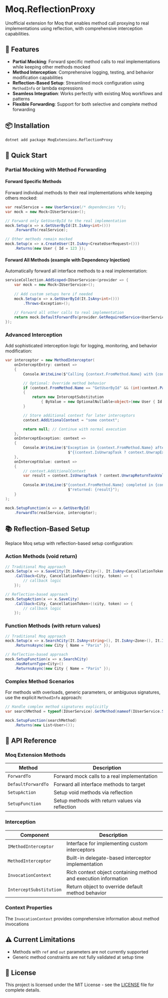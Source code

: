 # Moq.ReflectionProxy

Unofficial extension for Moq that enables method call proxying to real implementations using reflection, with comprehensive interception capabilities.

## 🚀 Features

- **Partial Mocking**: Forward specific method calls to real implementations while keeping other methods mocked
- **Method Interception**: Comprehensive logging, testing, and behavior modification capabilities
- **Reflection-Based Setup**: Streamlined mock configuration using `MethodInfo` or lambda expressions
- **Seamless Integration**: Works perfectly with existing Moq workflows and patterns
- **Flexible Forwarding**: Support for both selective and complete method forwarding

## 📦 Installation

```bash
dotnet add package MoqExtensions.ReflectionProxy
```

## 🔧 Quick Start

### Partial Mocking with Method Forwarding

#### Forward Specific Methods

Forward individual methods to their real implementations while keeping others mocked:

```csharp
var realService = new UserService(/* dependencies */);
var mock = new Mock<IUserService>();

// Forward only GetUserById to the real implementation
mock.Setup(x => x.GetUserById(It.IsAny<int>()))
    .ForwardTo(realService);

// Other methods remain mocked
mock.Setup(x => x.CreateUser(It.IsAny<CreateUserRequest>()))
    .Returns(new User { Id = 123 });
```

#### Forward All Methods (example with Dependency Injection)

Automatically forward all interface methods to a real implementation:

```csharp
serviceCollection.AddScoped<IUserService>(provider => {
    var mock = new Mock<IUserService>();
    
    // Add custom setups here if needed
    mock.Setup(x => x.GetUserById(It.IsAny<int>()))
        .Throws<Exception>();
    
    // Forward all other calls to real implementation
    return mock.DefaultForwardTo(provider.GetRequiredService<UserService>()).Object;
});
```

### Advanced Interception

Add sophisticated interception logic for logging, monitoring, and behavior modification:

```csharp
var interceptor = new MethodInterceptor(
    onInterceptEntry: context =>
    {
        Console.WriteLine($"Calling {context.FromMethod.Name} with {context.ParameterValues.Count} arguments");

        // Optional: Override method behavior
        if (context.FromMethod.Name == "GetUserById" && (int)context.ParameterValues[0]! == 42)
        {
            return new InterceptSubstitution
                { ByValue = new OptionalNullable<object>(new User { Id = 42, Name = "ReplacedUser" }) };
        }

        // Store additional context for later interceptors
        context.AdditionalContext = "some context";

        return null; // Continue with normal execution
    },
    onInterceptException: context =>
    {
        Console.WriteLine($"Exception in {context.FromMethod.Name} after {context.GetElapsedTime()}ms: " +
                            $"{(context.IsUnwrapTask ? context.UnwrapException! : context.Exception!).Message}");
    },
    onInterceptValue: context =>
    {
        // context.AdditionalContext
        var result = context.IsUnwrapTask ? context.UnwrapReturnTaskValue : context.ReturnValue.Value;
        
        Console.WriteLine($"{context.FromMethod.Name} completed in {context.GetElapsedTime()}ms, " +
                            $"returned: {result}");
    }
);

mock.SetupFunction(x => x.GetUserById)
    .ForwardTo(realService, interceptor);
```

## 📚 Reflection-Based Setup

Replace Moq setup with reflection-based setup configuration:

### Action Methods (void return)

```csharp
// Traditional Moq approach
mock.Setup(x => x.SaveCity(It.IsAny<City>(), It.IsAny<CancellationToken>()))
    .Callback<City, CancellationToken>((city, token) => {
        // callback logic
    });

// Reflection-based approach
mock.SetupAction(x => x.SaveCity)
    .Callback<City, CancellationToken>((city, token) => {
        // callback logic
    });
```

### Function Methods (with return values)

```csharp
// Traditional Moq approach
mock.Setup(x => x.SearchCity(It.IsAny<string>(), It.IsAny<Zone>(), It.IsAny<CancellationToken>()))
    .ReturnsAsync(new City { Name = "Paris" });

// Reflection-based approach
mock.SetupFunction(x => x.SearchCity)
    .HasReturnType<City>()
    .ReturnsAsync(new City { Name = "Paris" });
```

### Complex Method Scenarios

For methods with overloads, generic parameters, or ambiguous signatures, use the explicit `MethodInfo` approach:

```csharp
// Handle complex method signatures explicitly
var searchMethod = typeof(IUserService).GetMethod(nameof(IUserService.SearchUsers));

mock.SetupFunction(searchMethod)
    .Returns(new List<User>());
```

## 📖 API Reference

### Moq Extension Methods

| Method                | Description                                       |
|-----------------------|---------------------------------------------------|
| `ForwardTo`           | Forward mock calls to a real implementation       |
| `DefaultForwardTo`    | Forward all interface methods to target           |
| `SetupAction`         | Setup void methods via reflection                 |
| `SetupFunction`       | Setup methods with return values via reflection   |

### Interception

| Component                 | Description                                                     |
|---------------------------|-----------------------------------------------------------------|
| `IMethodInterceptor`      | Interface for implementing custom interceptors                  |
| `MethodInterceptor`       | Built-in delegate-based interceptor implementation              |
| `InvocationContext`       | Rich context object containing method and execution information |
| `InterceptSubstitution`   | Return object to override default method behavior               |

### Context Properties

The `InvocationContext` provides comprehensive information about method invocations

## ⚠️ Current Limitations

- Methods with `ref` and `out` parameters are not currently supported
- Generic method constraints are not fully validated at setup time

## 📄 License

This project is licensed under the MIT License - see the [LICENSE](LICENSE.md) file for complete details.